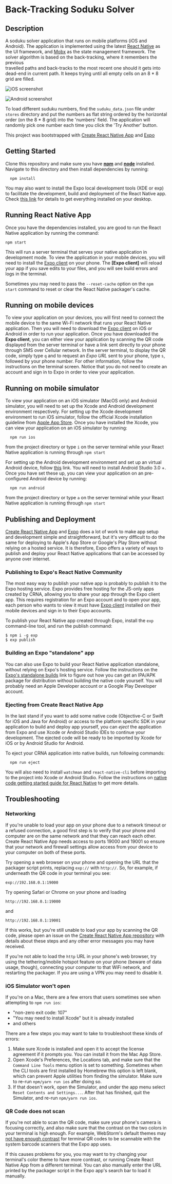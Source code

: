 # Back-Tracking Soduku Solver

## Description

A soduku solver application that runs on mobile platforms (iOS and Android). The application is implemented using the 
latest [React Native](https://facebook.github.io/react-native/) as the UI framework, and [Mobx](https://mobx.js.org/) 
as the state management framework. The solver algorithm is based on the back-tracking, where it remembers the previous  
travelled paths and back-tracks to the most recent one should it gets into dead-end in current path. It keeps trying 
until all empty cells on an 8 * 8 grid are filled. 

![iOS screenshot](./ios.png)

![Android screenshot](./android.png)

To load different suduku numbers, find the `suduku_data.json` file under `stores` directory and put the numbers as flat 
string ordered by the horizontal order (on the 8 * 8 grid) into the 'numbers' field. The application will randomly pick 
one number each time you click the 'Try Another' button.

This project was bootstrapped with [Create React Native App](https://github.com/react-community/create-react-native-app)
and [Expo](https://expo.io/)


## Getting Started

Clone this repository and make sure you have [__npm__](https://nodejs.org/en/download/) and 
[__node__](https://nodejs.org/en/download/) installed. Navigate to this directory and then install dependencies by running:

```
  npm install
```

You may also want to install the Expo local development tools (XDE or exp) to facilitate the development, 
build and deployment of the React Native app. Check [this link](https://docs.expo.io/versions/v29.0.0/introduction/installation) 
for details to get everything installed on your desktop. 

## Running React Native App

Once you have the dependencies installed, you are good to run the React Native application by running the command:

```
npm start
```

This will run a server terminal that serves your native application in development mode. To view the application 
in your mobile devices, you will need to install the [Expo client](https://expo.io) on your phone. 
The __[Expo client]__ will reload your app if you save edits to your files, and you will see build errors and logs in the terminal.
                                                     
Sometimes you may need to pass the `--reset-cache` option on the `npm start` command to reset or clear 
the React Native packager's cache. 

## Running on mobile devices

To view your application on your devices, you will first need to connect the mobile device to the same Wi-Fi network
that runs your React Native application. Then you will need to download the [Expo client](https://expo.io/tools#client) 
on iOS or Android in order to run your application. Once you have downloaded the __Expo client__, you can either view your
application by scanning the QR code displayed from the server terminal or have a link sent directly to your phone through 
SMS over Cellular network. In the server terminal, to display the QR code, simply type `q` and to request an _Expo URL_ 
sent to your phone, type `s`, followed by your phone number. For other information, follow the instructions on the terminal
screen. Notice that you do not need to create an account and sign in to Expo in order to view your application. 

## Running on mobile simulator

To view your application on an iOS simulator (MacOS only) and Android simulator, you will need to set up the Xcode and
Android development environment respectively. For setting up the Xcode development environment to run iOS simulator, 
follow the official Xcode installation guideline from [Apple App Store](https://itunes.apple.com/app/xcode/id497799835).
Once you have installed the Xcode, you can view your application on an iOS simulator by running:

```
  npm run ios
```

from the project directory or type `i` on the server terminal while your React Native application is running through `npm start`

For setting up the Android development environment and set up an virtual Android device, follow 
[this](https://docs.expo.io/versions/v29.0.0/workflow/android-studio-emulator.html) link. You will need to install 
Android Studio 3.0 +. Once you have set these up, you can view your application on an pre-configured Android device by
running:

```
  npm run android
```

from the project directory or type `a` on the server terminal while your React Native application is running through `npm start`

## Publishing and Deployment

[Create React Native App](https://github.com/react-community/create-react-native-app) and [Expo](https://expo.io/) 
does a lot of work to make app setup and development simple and straightforward, but it's very difficult to do the same 
for deploying to Apple's App Store or Google's Play Store without relying on a hosted service. It is therefore, Expo
offers a variety of ways to publish and deploy your React Native applications that can be accessed by anyone over internet.

### Publishing to Expo's React Native Community

The most easy way to publish your native app is probably to publish it to the Expo hosting service. Expo provides 
free hosting for the JS-only apps created by CRNA, allowing you to share your app through the Expo client app. 
This requires registration for an Expo account and to open your app, each person who wants to view it must have 
[Expo client](https://expo.io/tools#client) installed on their mobile devices and sign in to their Expo accounts.

To publish your React Native app created through Expo, install the `exp` command-line tool, and run the publish command:

```
$ npm i -g exp
$ exp publish
```

### Building an Expo "standalone" app

You can also use Expo to build your React Native application standalone, without relying on Expo's hosting service. Follow
the instructions on the [Expo's standalone builds](https://docs.expo.io/versions/latest/guides/building-standalone-apps.html) link
to figure out how you can get an IPA/APK package for distribution without building the native code yourself. You will
probably need an Apple Developer account or a Google Play Developer account.

### Ejecting from Create React Native App

In the last stand if you want to add some native code (Objective-C or Swift for iOS and Java for Android) or access to the
platform specific SDK in your application to build and deploy app yourself, you can _eject_ the application from Expo 
and use Xcode or Android Studio IDEs to continue your development. The ejected code will be ready to be imported by 
Xcode for iOS or by Android Studio for Android.

To eject your CRNA application into native builds, run following commands:

```
  npm run eject 
```

You will also need to install `watchman` and `react-native-cli` before importing to the project into Xcode or Android Studio.
Follow the instructions on [native code getting started guide for React Native](https://facebook.github.io/react-native/docs/getting-started.html)
to get more details.


## Troubleshooting

### Networking

If you're unable to load your app on your phone due to a network timeout or a refused connection, a good first step is to verify that your phone and computer are on the same network and that they can reach each other. Create React Native App needs access to ports 19000 and 19001 so ensure that your network and firewall settings allow access from your device to your computer on both of these ports.

Try opening a web browser on your phone and opening the URL that the packager script prints, replacing `exp://` with `http://`. So, for example, if underneath the QR code in your terminal you see:

```
exp://192.168.0.1:19000
```

Try opening Safari or Chrome on your phone and loading

```
http://192.168.0.1:19000
```

and

```
http://192.168.0.1:19001
```

If this works, but you're still unable to load your app by scanning the QR code, please open an issue on the [Create React Native App repository](https://github.com/react-community/create-react-native-app) with details about these steps and any other error messages you may have received.

If you're not able to load the `http` URL in your phone's web browser, try using the tethering/mobile hotspot feature on your phone (beware of data usage, though), connecting your computer to that WiFi network, and restarting the packager. If you are using a VPN you may need to disable it.

### iOS Simulator won't open

If you're on a Mac, there are a few errors that users sometimes see when attempting to `npm run ios`:

* "non-zero exit code: 107"
* "You may need to install Xcode" but it is already installed
* and others

There are a few steps you may want to take to troubleshoot these kinds of errors:

1. Make sure Xcode is installed and open it to accept the license agreement if it prompts you. You can install it from the Mac App Store.
2. Open Xcode's Preferences, the Locations tab, and make sure that the `Command Line Tools` menu option is set to something. Sometimes when the CLI tools are first installed by Homebrew this option is left blank, which can prevent Apple utilities from finding the simulator. Make sure to re-run `npm/yarn run ios` after doing so.
3. If that doesn't work, open the Simulator, and under the app menu select `Reset Contents and Settings...`. After that has finished, quit the Simulator, and re-run `npm/yarn run ios`.

### QR Code does not scan

If you're not able to scan the QR code, make sure your phone's camera is focusing correctly, and also make sure that the contrast on the two colors in your terminal is high enough. For example, WebStorm's default themes may [not have enough contrast](https://github.com/react-community/create-react-native-app/issues/49) for terminal QR codes to be scannable with the system barcode scanners that the Expo app uses.

If this causes problems for you, you may want to try changing your terminal's color theme to have more contrast, or running Create React Native App from a different terminal. You can also manually enter the URL printed by the packager script in the Expo app's search bar to load it manually.
